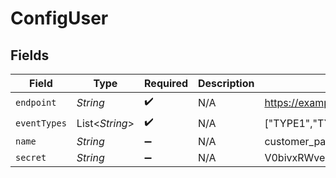 # ConfigUser


## Fields

| Field                            | Type                             | Required                         | Description                      | Example                          |
| -------------------------------- | -------------------------------- | -------------------------------- | -------------------------------- | -------------------------------- |
| `endpoint`                       | *String*                         | :heavy_check_mark:               | N/A                              | https://example.com              |
| `eventTypes`                     | List<*String*>                   | :heavy_check_mark:               | N/A                              | ["TYPE1","TYPE2"]                |
| `name`                           | *String*                         | :heavy_minus_sign:               | N/A                              | customer_payment                 |
| `secret`                         | *String*                         | :heavy_minus_sign:               | N/A                              | V0bivxRWveaoz08afqjU6Ko/jwO0Cb+3 |